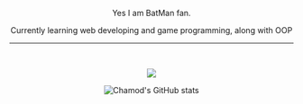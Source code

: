 <p align="center">
Yes I am BatMan fan.
</p>

<p align="center">
Currently learning web developing and game programming, along with OOP
</p>

---

<br>

<div align="center">

![](https://komarev.com/ghpvc/?username=Chamod07&color=FF0000&label=NUMBER+OF+MORTALS+THAT+HAD+LAID+THEIR+EYES+ON+MY+DOMAIN:&style=flat)

</div>

<div align = "center">

<p>

![Chamod's GitHub stats](https://github-readme-stats.vercel.app/api?username=Chamod07&show_icons=true&theme=radical)

</p>
